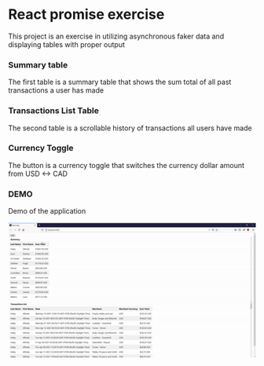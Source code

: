 # React promise exercise

This project is an exercise in utilizing asynchronous faker data and displaying tables with proper output

### Summary table

The first table is a summary table that shows the sum total of all past transactions a user has made

### Transactions List Table

The second table is a scrollable history of transactions all users have made

### Currency Toggle

The button is a currency toggle that switches the currency dollar amount from USD <-> CAD

### DEMO

Demo of the application

![alt-text](https://github.com/deeguyz/hoppier/blob/master/ezgif-3-928db9944694.gif)
